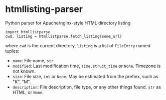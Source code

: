 # htmllisting-parser
Python parser for Apache/nginx-style HTML directory listing

```python3
import htmllistparse
cwd, listing = htmllistparse.fetch_listing(some_url)
```

where `cwd` is the current directory, `listing` is a list of `FileEntry` named tuples:

* `name`: File name, `str`
* `modified`: Last modification time, `time.struct_time` or `None`. Timezone is not known.
* `size`: File size, `int` or `None`. May be estimated from the prefiex, such as "K", "M".
* `description`: File description, file type, or any other things found. `str` as HTML, or `None`.
